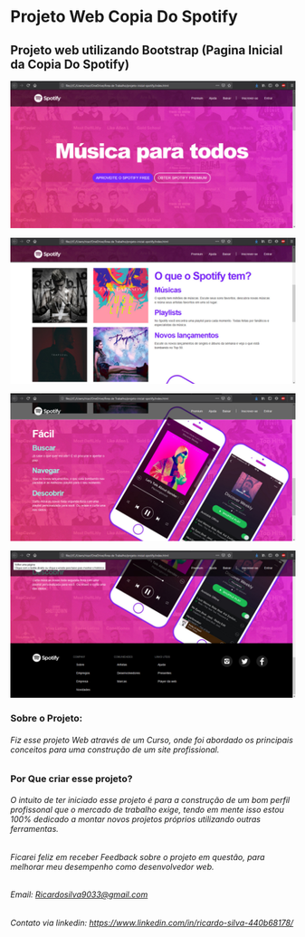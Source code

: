 # Projeto Web Copia Do Spotify
## Projeto web utilizando Bootstrap (Pagina Inicial da Copia Do Spotify)


![Imagem Header](https://github.com/RicardoDkw/ProjetoWebCopiaDoSpotify/blob/master/imagensProjetoWeb%20Header.jpeg)

![Imagem Body 1](https://github.com/RicardoDkw/ProjetoWebCopiaDoSpotify/blob/master/imagensProjetoWeb%20Body(1).jpeg)

![Imagem Body 2](https://github.com/RicardoDkw/ProjetoWebCopiaDoSpotify/blob/master/imagensProjetoWeb%20Body(2).jpeg)

![Imagem Footer](https://github.com/RicardoDkw/ProjetoWebCopiaDoSpotify/blob/master/imagensProjetoWeb%20Footer.jpeg)


### Sobre o Projeto:
###### Fiz esse projeto Web através de um Curso, onde foi abordado os principais conceitos para uma construção de um site profissional.

### Por Que criar esse projeto?
###### O intuito de ter iniciado esse projeto é para a construção de um bom perfil profissonal que o mercado de trabalho exige, tendo em mente isso estou 100% dedicado a montar novos projetos próprios utilizando outras ferramentas.

###### Ficarei feliz em receber Feedback sobre o projeto em questão, para melhorar meu desempenho como desenvolvedor web.
###### Email: Ricardosilva9033@gmail.com 
###### Contato via linkedin: https://www.linkedin.com/in/ricardo-silva-440b68178/
